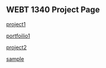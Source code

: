 ## WEBT 1340 Project Page


<a href="project1/index.html" target="_blank">project1</a><br>

<a href="portfolio1/index.html" target="_blank">portfoilio1</a><br>

<a href="project2/index.html" target="_blank">project2</a><br>

<a href="sample/index.html" target="_blank">sample</a><br>




